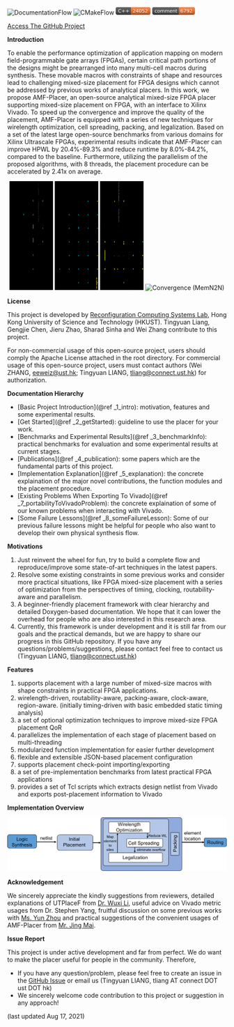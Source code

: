 ![DocumentationFlow](https://github.com/zslwyuan/AMF-Placer/actions/workflows/main.yml/badge.svg) ![CMakeFlow](https://github.com/zslwyuan/AMF-Placer/actions/workflows/cmake.yml/badge.svg)  <img src="https://raw.githubusercontent.com/zslwyuan/AMF-Placer/cloc_code/cloc_code.svg" alt="LoCCode" title="LoCCode" height="18" /> 
  <img src="https://raw.githubusercontent.com/zslwyuan/AMF-Placer/cloc_code/cloc_comment.svg" alt="LoCComment" title="LoCComment" height="18" /> 


<a class="el" href="https://github.com/zslwyuan/AMF-Placer">Access The GitHub Project</a>


**Introduction**

To enable the performance optimization of application mapping on modern field-programmable gate arrays (FPGAs),
certain critical path portions of the designs might be prearranged into many multi-cell macros during synthesis.
These movable macros with constraints of shape and resources lead to challenging mixed-size placement for FPGA
designs which cannot be addressed by previous works of analytical placers. In this work, we propose AMF-Placer,
an open-source analytical mixed-size FPGA placer supporting mixed-size placement on FPGA, with an interface to
Xilinx Vivado. To speed up the convergence and improve the quality of the placement, AMF-Placer is equipped with
a series of new techniques for wirelength optimization, cell spreading, packing, and legalization. Based on a set
of the latest large open-source benchmarks from various domains for Xilinx Ultrascale FPGAs, experimental results
indicate that AMF-Placer can improve HPWL by 20.4%-89.3% and reduce runtime by 8.0%-84.2%, compared to the
baseline. Furthermore, utilizing the parallelism of the proposed algorithms, with 8 threads, the placement procedure
can be accelerated by 2.41x on average. 

<center>
<img src="OpenPiton_converge.gif" alt="Convergence (OpenPiton)" title="Convergence (OpenPiton)" width="100" />    <img src="MiniMap2_converge.gif" alt="Convergence (MiniMap2)" title="Convergence (MiniMap2)" width="100" />   <img src="optimsoc_converge.gif" alt="Convergence (OptimSoC)" title="Convergence (OptimSoC)" width="100" />    <img src="MemN2N_converge.gif" alt="Convergence (MemN2N)" title="Convergence (MemN2N)" width="100" /> 
</center>

**License**

This project is developed by [Reconfiguration Computing Systems Lab](https://eeweiz.home.ece.ust.hk/), Hong Kong University of Science and Technology (HKUST). Tingyuan Liang, Gengjie Chen, Jieru Zhao, Sharad Sinha and Wei Zhang contribute to this project.

For non-commercial usage of this open-source project, users should comply the Apache License attached in the root directory.
For commercial usage of this open-source project, users must contact authors (Wei ZHANG, eeweiz@ust.hk; Tingyuan LIANG, tliang@connect.ust.hk) for authorization.

**Documentation Hierarchy**

* [Basic Project Introduction](@ref _1_intro): motivation, features and some experimental results.
* [Get Started](@ref _2_getStarted): guideline to use the placer for your work.
* [Benchmarks and Experimental Results](@ref _3_benchmarkInfo): practical benchmarks for evaluation and some experimental results at current stages.
* [Publications](@ref _4_publication): some papers which are the fundamental parts of this project.
* [Implementation Explanation](@ref _5_explanation): the concrete explaination of the major novel contributions, the function modules and the placement procedure.
* [Existing Problems When Exporting To Vivado](@ref _7_portabilityToVivadoProblem): the concrete explaination of some of our known problems when interacting with Vivado.
* [Some Failure Lessons](@ref _8_someFailureLesson): Some of our previous failure lessons might be helpful for people who also want to develop their own physical synthesis flow.


**Motivations**

1. Just reinvent the wheel for fun, try to build a complete flow and reproduce/improve some state-of-art techniques in the latest papers.
2. Resolve some existing constraints in some previous works and consider more practical situations, like FPGA mixed-size placement with a series of optimization from the perspectives of timing, clocking, routability-aware and parallelism.
3. A beginner-friendly placement framework with clear hierarchy and detailed Doxygen-based documentation. We hope that it can lower the overhead for people who are also interested in this research area.
4. Currently, this framework is under development and it is still far from our goals and the practical demands, but we are happy to share our progress in this GitHub repository. If you have any questions/problems/suggestions, please contact feel free to contact us (Tingyuan LIANG, tliang@connect.ust.hk)


**Features**

1. supports placement with a large number of mixed-size macros with shape constraints in practical FPGA applications.
2. wirelength-driven, routability-aware, packing-aware, clock-aware, region-aware. (initially timing-driven with basic embedded static timing analysis)
3. a set of optional optimization techniques to improve mixed-size FPGA placement QoR
4. parallelizes the implementation of each stage of placement based on multi-threading
5. modularized function implementation for easier further development
6. flexible and extensible JSON-based placement configuration
7. supports placement check-point importing/exporting
8. a set of pre-implementation benchmarks from latest practical FPGA applications
9. provides a set of Tcl scripts which extracts design netlist from Vivado and exports post-placement information to Vivado

**Implementation Overview**

<center>
<img src="overview.png" alt="Implementation Overview" title="Implementation Overview" width="800" /> 
</center>

**Acknowledgement**

We sincerely appreciate the kindly suggestions from reviewers, detailed explanations of UTPlaceF from [Dr. Wuxi Li](http://wuxili.net/#about), useful advice on Vivado metric usages from Dr. Stephen Yang, fruitful discussion on some previous works with [Ms. Yun Zhou](https://github.com/YunxZhou) and practical suggestions of the convenient usages of AMF-Placer from [Mr. Jing Mai](https://github.com/magic3007).


**Issue Report**

This project is under active development and far from perfect. We do want to make the placer useful for people in the community. Therefore,
* If you have any question/problem, please feel free to create an issue in the [GitHub Issue](https://github.com/zslwyuan/AMF-Placer/issues) or email us (Tingyuan LIANG, tliang AT connect DOT ust DOT hk)
* We sincerely welcome code contribution to this project or suggestion in any approach!

(last updated Aug 17, 2021)